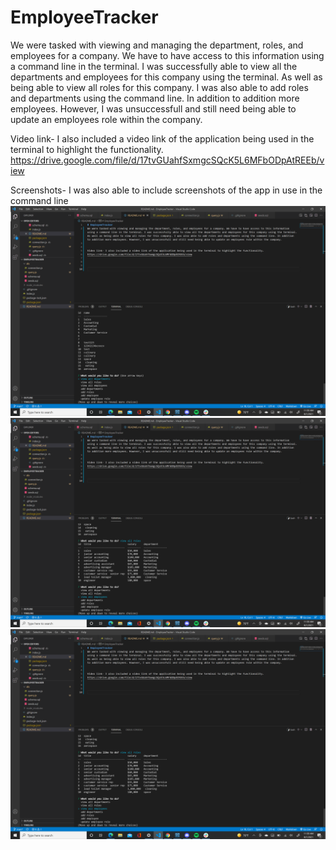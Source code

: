 # EmployeeTracker
We were tasked with viewing and managing the department, roles, and employees for a company. We have to have access to this information using a command line in the terminal. I was successfully able to view all the departments and employees for this company using the terminal. As well as being able to view all roles for this company. I was also able to add roles and departments using the command line. In addition to addition more employees. However, I was unsuccessfull and still need being able to update an employees role within the company.


Video link- I also included a video link of the application being used in the terminal to highlight the functionality.
https://drive.google.com/file/d/17tvGUahfSxmgcSQcK5L6MFbODpAtREEb/view



Screenshots- I was also able to include screenshots of the app in use in the command line
![screenshot](db/assets/screenshots/Screenshot115.png)
![screenshot](db/assets/screenshots/Screenshot116.png)
![screenshot](db/assets/screenshots/Screenshot117.png)